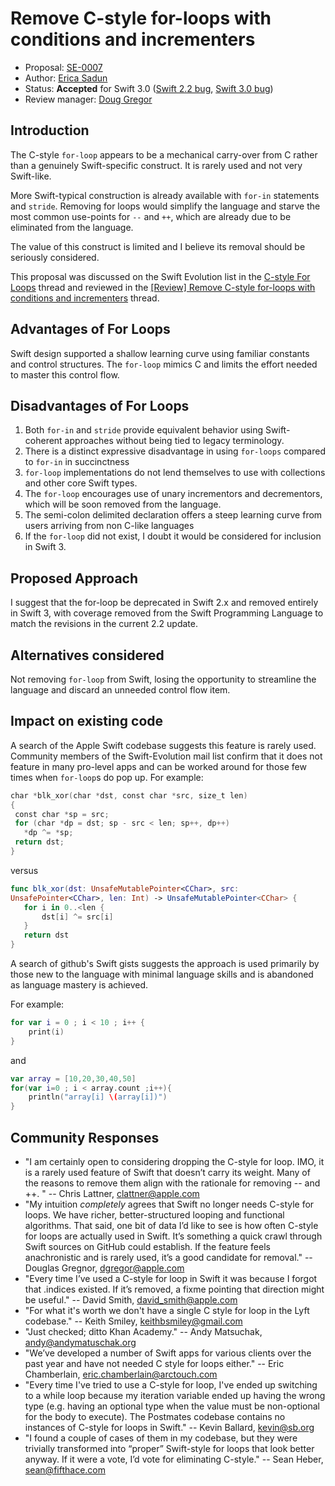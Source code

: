 # Remove C-style for-loops with conditions and incrementers

* Proposal: [SE-0007](https://github.com/apple/swift-evolution/blob/master/proposals/0007-remove-c-style-for-loops.md)
* Author: [Erica Sadun](https://github.com/erica)
* Status: **Accepted** for Swift 3.0 ([Swift 2.2 bug](https://bugs.swift.org/browse/SR-226), [Swift 3.0 bug](https://bugs.swift.org/browse/SR-227))
* Review manager: [Doug Gregor](https://github.com/DougGregor)

## Introduction

The C-style `for-loop` appears to be a mechanical carry-over from C rather than a
genuinely Swift-specific construct. It is rarely used and not very Swift-like. 

More Swift-typical construction is already available with `for-in`
statements and `stride`. Removing for loops would simplify the language and starve the
most common use-points for `--` and `++`, which are already due to be eliminated from the
language.

The value of this construct is limited and I believe its removal should be seriously considered.

This proposal was discussed on the Swift Evolution list in the [C-style For Loops](http://news.gmane.org/find-root.php?message_id=40642775%2dF58D%2d49B0%2d9BF3%2d38913FD6924C%40ericasadun.com) thread and reviewed in the [\[Review\] Remove C-style for-loops with conditions	and incrementers](http://thread.gmane.org/gmane.comp.lang.swift.evolution/9744/focus=10621) thread.

## Advantages of For Loops

Swift design supported a shallow learning curve using familiar constants and control
structures. The `for-loop` mimics C and limits the effort needed to master this control flow.

## Disadvantages of For Loops

1. Both `for-in` and `stride` provide equivalent behavior using Swift-coherent approaches 
   without being tied to legacy terminology. 
1. There is a distinct expressive disadvantage in using `for-loops` compared to `for-in` 
   in succinctness
1. `for-loop` implementations do not lend themselves to use with collections and other core Swift types.
1. The `for-loop` encourages use of unary incrementors and decrementors, which will be
   soon removed from the language.
1. The semi-colon delimited declaration offers a steep learning curve from users arriving
   from non C-like languages
1. If the `for-loop` did not exist, I doubt it would be considered for inclusion in Swift 3.

## Proposed Approach

I suggest that the for-loop be deprecated in Swift 2.x and removed entirely in Swift 3, with coverage removed from the Swift Programming Language to match the revisions in the current 2.2 update.

## Alternatives considered

Not removing `for-loop` from Swift, losing the opportunity to streamline the language
and discard an unneeded control flow item.

## Impact on existing code

A search of the Apple Swift codebase suggests this feature is rarely used. Community members of the Swift-Evolution mail list confirm that it does not feature in many pro-level apps and can be worked around for those few times when `for-loop`s do pop up. For example:

```swift
char *blk_xor(char *dst, const char *src, size_t len)
{
 const char *sp = src;
 for (char *dp = dst; sp - src < len; sp++, dp++)
   *dp ^= *sp;
 return dst;
}
```

versus


```swift
func blk_xor(dst: UnsafeMutablePointer<CChar>, src:
UnsafePointer<CChar>, len: Int) -> UnsafeMutablePointer<CChar> {
   for i in 0..<len {
       dst[i] ^= src[i]
   }
   return dst
}
```

A search of github's Swift gists suggests the approach is used primarily by those new to the language with minimal language skills and is abandoned as language mastery is achieved.

For example:

```swift
for var i = 0 ; i < 10 ; i++ {
    print(i)
}
```

and 

```swift
var array = [10,20,30,40,50]
for(var i=0 ; i < array.count ;i++){
    println("array[i] \(array[i])")
}
```

## Community Responses
* "I am certainly open to considering dropping the C-style for loop.  IMO, it is a rarely used feature of Swift that doesn’t carry its weight.  Many of the reasons to remove them align with the rationale for removing -- and ++. " -- Chris Lattner, clattner@apple.com
* "My intuition *completely* agrees that Swift no longer needs C-style for loops. We have richer, better-structured looping and functional algorithms. That said, one bit of data I’d like to see is how often C-style for loops are actually used in Swift. It’s something a quick crawl through Swift sources on GitHub could establish. If the feature feels anachronistic and is rarely used, it’s a good candidate for removal." -- Douglas Gregnor, dgregor@apple.com
* "Every time I’ve used a C-style for loop in Swift it was because I forgot that .indices existed. If it’s removed, a fixme pointing that direction might be useful." -- David Smith, david_smith@apple.com
* "For what it's worth we don't have a single C style for loop in the Lyft codebase." -- Keith Smiley, keithbsmiley@gmail.com
* "Just checked; ditto Khan Academy." -- Andy Matsuchak, andy@andymatuschak.org
* "We’ve developed a number of Swift apps for various clients over the past year and have not needed C style for loops either." -- Eric Chamberlain, eric.chamberlain@arctouch.com
* "Every time I've tried to use a C-style for loop, I've ended up switching to a while loop because my iteration variable ended up having the wrong type (e.g. having an optional type when the value must be non-optional for the body to execute). The Postmates codebase contains no instances of C-style for loops in Swift." -- Kevin Ballard, kevin@sb.org
* "I found a couple of cases of them in my codebase, but they were trivially transformed into “proper” Swift-style for loops that look better anyway. If it were a vote, I’d vote for eliminating C-style." -- Sean Heber, sean@fifthace.com

